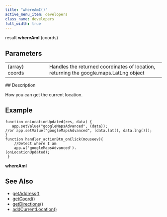 ```yaml
---
title: "whereAmI()"
active_menu_item: developers
class_name: developers
full_width: true
---
```



result **whereAmI** (coords)

## Parameters

<table>
<tr>
<td width="169">
{array} coords

</td>
<td width="17">
</td>
<td width="694">
Handles the returned coordinates of location, returning the google.maps.LatLng object

</td>
</tr>
</table>
## Description

How you can get the current location.

## Example

    function onLocationUpdated(res, data) {
       app.setValue("googleMapsAdvanced", (data)); 
    //or app.setValue("googleMapsAdvanced", [data.lat(), data.lng()]);
    }
    function handler_actionBtn_onClick(mouseev){
        //Detect where I am
        app.w('googleMapsAdvanced').
    (onLocationUpdated);
     }
   

**whereAmI**

## See Also

 - [getAddress()](/developers/user-guide/scripting-apis/client-api/widget-object-functions/advanced-maps/getaddress)
 - [getCoord()](/developers/user-guide/scripting-apis/client-api/widget-object-functions/advanced-maps/getcoord)
 - [getDirections()](/developers/user-guide/scripting-apis/client-api/widget-object-functions/advanced-maps/getdirections)
 - [addCurrentLocation()](/developers/user-guide/scripting-apis/client-api/widget-object-functions/advanced-maps/addcurrentlocation)

